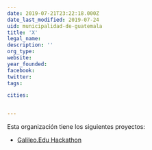 ```yaml
---
date: 2019-07-21T23:22:18.000Z
date_last_modified: 2019-07-24
uid: municipalidad-de-guatemala
title: 'X'
legal_name: 
description: ''
org_type: 
website: 
year_founded: 
facebook: 
twitter: 
tags:

cities: 


---
```


Esta organización tiene los siguientes proyectos:

- [Galileo.Edu Hackathon](/proyectos/galileo-edu-hackathon)
